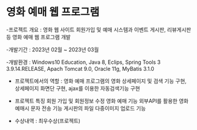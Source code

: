 # 영화 예매 웹 프로그램
-프로젝트 개요 : 영화 웹 사이트 회원가입 및 예매 시스템과 이벤트 게시판, 리뷰게시판 등 영화 예매 웹 프로그램 개발 

-개발기간 : 2023년 02월 ~ 2023년 03월

-개발환경 : Windows10 Education, Java 8, Eclips, Spring Tools 3 3.9.14.RELEASE, Apach Tomcat 9.0, Oracle 11g, MyBatis 3.1.0

- 프로젝트에서의 역할 : 영화 예매 프로그램의 영화 상세페이지 및 검색 기능 구현, 상세페이지 화면단 구현, ajax를 이용한 자동검색기능 구현 

- 프로젝트 특징
     회원 가입 및 회원정보 수정
     영화 예매 기능
     외부API를 활용한 영화 예매시 문자 전송 기능 
     게시판의 파일 다중이미지 업로드 기능

- 수상내역 : 최우수상(프로젝트)
